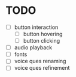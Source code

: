 # TODO

- [ ] button interaction
    - [ ] button hovering
    - [ ] button clicking
- [ ] audio playback
- [ ] fonts
- [ ] voice ques renaming
- [ ] voice ques refinement
